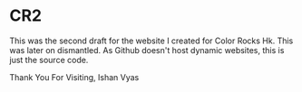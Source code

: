 # CR2
This was the second draft for the website I created for Color Rocks Hk.
This was later on dismantled.
As Github doesn't host dynamic websites, this is just the source code.

Thank You For Visiting,
Ishan Vyas

